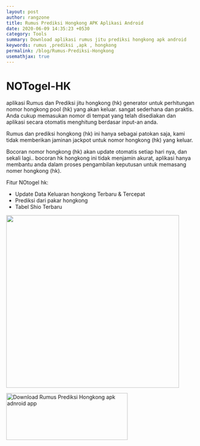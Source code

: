 ```yaml
---
layout: post
author: rangzone
title: Rumus Prediksi Hongkong APK Aplikasi Android
date: 2020-06-09 14:35:23 +0530
category: Tools
summary: Download aplikasi rumus jitu prediksi hongkong apk android
keywords: rumus ,prediksi ,apk , hongkong
permalink: /blog/Rumus-Prediksi-Hongkong
usemathjax: true
---
```

# NOTogel-HK
aplikasi Rumus dan Prediksi jitu hongkong (hk) generator untuk perhitungan nomor hongkong pool (hk) yang akan keluar. sangat sederhana dan praktis. Anda cukup memasukan nomor di tempat yang telah disediakan dan aplikasi secara otomatis menghitung berdasar input-an anda.

Rumus dan prediksi hongkong (hk) ini hanya sebagai patokan saja, kami tidak memberikan jaminan jackpot untuk nomor hongkong (hk) yang keluar.

Bocoran nomor hongkong (hk) akan update otomatis setiap hari nya, dan sekali lagi.. bocoran hk hongkong ini tidak menjamin akurat, aplikasi hanya membantu anda dalam proses pengambilan keputusan untuk memasang nomer hongkong (hk).

Fitur NOtogel hk:
- Update Data Keluaran hongkong Terbaru & Tercepat
- Prediksi dari pakar hongkong
- Tabel Shio Terbaru

<img src="https://camo.githubusercontent.com/1f543beb30f51dd3e5634894b3a3ae223b77630fc983c710d4ea58f74ba98e8b/68747470733a2f2f692e6962622e636f2f623747763538422f50726564696b73692d546f67656c2d486f6e676b6f6e672d546572616d7075682d7465726261696b2d746572626172752d70616c696e672d6a6974752e6a7067" width="460" height="460"/>

<a href="https://play.google.com/store/apps/details?id=rz.rumusprediksi.togelhongkong" target="_blank"><img alt="Download Rumus Prediksi Hongkong apk adnroid app" src="https://i.ibb.co/nnQBHcj/google-play-badge.png" width="323" height="125"></a>
